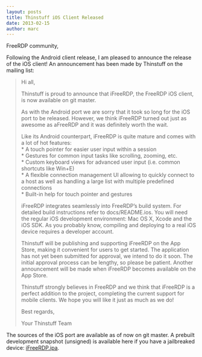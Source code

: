 ```yaml
---
layout: posts
title: Thinstuff iOS Client Released
date: 2013-02-15 
author: marc
---
```


<p>FreeRDP community,</p>
<p>Following the Android client release, I am pleased to announce the release of the iOS client! An announcement has been made by Thinstuff on the mailing list:</p>
<blockquote><p>Hi all,</p>
<p>Thinstuff is proud to announce that iFreeRDP, the FreeRDP iOS client, is now available on git master.</p>
<p>As with the Android port we are sorry that it took so long for the iOS port to be released. However, we think iFreeRDP turned out just as awesome as aFreeRDP and it was definitely worth the wait.</p>
<p>Like its Android counterpart, iFreeRDP is quite mature and comes with a lot of hot features:<br />
* A touch pointer for easier user input within a session<br />
* Gestures for common input tasks like scrolling, zooming, etc.<br />
* Custom keyboard views for advanced user input (i.e. common shortcuts like Win+E)<br />
* A flexible connection management UI allowing to quickly connect to a host as well as handling a large list with multiple predefined connections<br />
* Built-in help for touch pointer and gestures</p>
<p>iFreeRDP integrates seamlessly into FreeRDP&#8217;s build system. For detailed build instructions refer to docs/README.ios. You will need the regular iOS development environment: Mac OS X, Xcode and the iOS SDK. As you probably know, compiling and deploying to a real iOS device requires a developer account.</p>
<p>Thinstuff will be publishing and supporting iFreeRDP on the App Store, making it convenient for users to get started. The application has not yet been submitted for approval, we intend to do it soon. The initial approval process can be lengthy, so please be patient. Another announcement will be made when iFreeRDP becomes available on the App Store.</p>
<p>Thinstuff strongly believes in FreeRDP and we think that iFreeRDP is a perfect addition to the project, completing the current support for mobile clients. We hope you will like it just as much as we do!</p>
<p>Best regards,</p>
<p>Your Thinstuff Team</p></blockquote>
<p>The sources of the iOS port are available as of now on git master. A prebuilt development snapshot (unsigned) is available here if you have a jailbreaked device: <a href="http://pub.freerdp.com/snapshots/ios/iFreeRDP.ipa"  title="iFreeRDP.ipa">iFreeRDP.ipa</a>.</p>